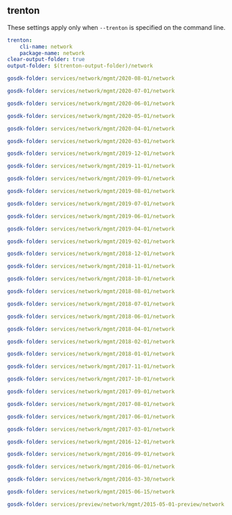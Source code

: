
## trenton

These settings apply only when `--trenton` is specified on the command line.

``` yaml $(trenton)
trenton:
    cli-name: network
    package-name: network
clear-output-folder: true
output-folder: $(trenton-output-folder)/network
```

``` yaml $(tag) == 'package-2020-08' && $(trenton)
gosdk-folder: services/network/mgmt/2020-08-01/network
```

``` yaml $(tag) == 'package-2020-07' && $(trenton)
gosdk-folder: services/network/mgmt/2020-07-01/network
```

``` yaml $(tag) == 'package-2020-06' && $(trenton)
gosdk-folder: services/network/mgmt/2020-06-01/network
```

``` yaml $(tag) == 'package-2020-05' && $(trenton)
gosdk-folder: services/network/mgmt/2020-05-01/network
```

``` yaml $(tag) == 'package-2020-04' && $(trenton)
gosdk-folder: services/network/mgmt/2020-04-01/network
```

``` yaml $(tag) == 'package-2020-03' && $(trenton)
gosdk-folder: services/network/mgmt/2020-03-01/network
```

``` yaml $(tag) == 'package-2019-12' && $(trenton)
gosdk-folder: services/network/mgmt/2019-12-01/network
```

``` yaml $(tag) == 'package-2019-11' && $(trenton)
gosdk-folder: services/network/mgmt/2019-11-01/network
```

``` yaml $(tag) == 'package-2019-09' && $(trenton)
gosdk-folder: services/network/mgmt/2019-09-01/network
```

``` yaml $(tag) == 'package-2019-08' && $(trenton)
gosdk-folder: services/network/mgmt/2019-08-01/network
```

``` yaml $(tag) == 'package-2019-07' && $(trenton)
gosdk-folder: services/network/mgmt/2019-07-01/network
```

``` yaml $(tag) == 'package-2019-06' && $(trenton)
gosdk-folder: services/network/mgmt/2019-06-01/network
```

``` yaml $(tag) == 'package-2019-04' && $(trenton)
gosdk-folder: services/network/mgmt/2019-04-01/network
```

``` yaml $(tag) == 'package-2019-02' && $(trenton)
gosdk-folder: services/network/mgmt/2019-02-01/network
```

``` yaml $(tag) == 'package-2018-12' && $(trenton)
gosdk-folder: services/network/mgmt/2018-12-01/network
```

``` yaml $(tag) == 'package-2018-11' && $(trenton)
gosdk-folder: services/network/mgmt/2018-11-01/network
```

``` yaml $(tag) == 'package-2018-10' && $(trenton)
gosdk-folder: services/network/mgmt/2018-10-01/network
```

``` yaml $(tag) == 'package-2018-08' && $(trenton)
gosdk-folder: services/network/mgmt/2018-08-01/network
```

``` yaml $(tag) == 'package-2018-07' && $(trenton)
gosdk-folder: services/network/mgmt/2018-07-01/network
```

``` yaml $(tag) == 'package-2018-06' && $(trenton)
gosdk-folder: services/network/mgmt/2018-06-01/network
```

``` yaml $(tag) == 'package-2018-04' && $(trenton)
gosdk-folder: services/network/mgmt/2018-04-01/network
```

``` yaml $(tag) == 'package-2018-02' && $(trenton)
gosdk-folder: services/network/mgmt/2018-02-01/network
```

``` yaml $(tag) == 'package-2018-01' && $(trenton)
gosdk-folder: services/network/mgmt/2018-01-01/network
```

``` yaml $(tag) == 'package-2017-11' && $(trenton)
gosdk-folder: services/network/mgmt/2017-11-01/network
```

``` yaml $(tag) == 'package-2017-10' && $(trenton)
gosdk-folder: services/network/mgmt/2017-10-01/network
```

``` yaml $(tag) == 'package-2017-09' && $(trenton)
gosdk-folder: services/network/mgmt/2017-09-01/network
```

``` yaml $(tag) == 'package-2017-08' && $(trenton)
gosdk-folder: services/network/mgmt/2017-08-01/network
```

``` yaml $(tag) == 'package-2017-06' && $(trenton)
gosdk-folder: services/network/mgmt/2017-06-01/network
```

``` yaml $(tag) == 'package-2017-03' && $(trenton)
gosdk-folder: services/network/mgmt/2017-03-01/network
```

``` yaml $(tag) == 'package-2016-12' && $(trenton)
gosdk-folder: services/network/mgmt/2016-12-01/network
```

``` yaml $(tag) == 'package-2016-09' && $(trenton)
gosdk-folder: services/network/mgmt/2016-09-01/network
```

``` yaml $(tag) == 'package-2016-06' && $(trenton)
gosdk-folder: services/network/mgmt/2016-06-01/network
```

``` yaml $(tag) == 'package-2016-03' && $(trenton)
gosdk-folder: services/network/mgmt/2016-03-30/network
```

``` yaml $(tag) == 'package-2015-06split' && $(trenton)
gosdk-folder: services/network/mgmt/2015-06-15/network
```

``` yaml $(tag) == 'package-2015-05-preview' && $(trenton)
gosdk-folder: services/preview/network/mgmt/2015-05-01-preview/network
```
